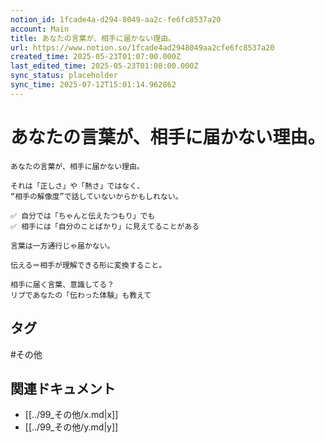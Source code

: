 ```yaml
---
notion_id: 1fcade4a-d294-8049-aa2c-fe6fc8537a20
account: Main
title: あなたの言葉が、相手に届かない理由。
url: https://www.notion.so/1fcade4ad2948049aa2cfe6fc8537a20
created_time: 2025-05-23T01:07:00.000Z
last_edited_time: 2025-05-23T01:08:00.000Z
sync_status: placeholder
sync_time: 2025-07-12T15:01:14.962862
---
```

# あなたの言葉が、相手に届かない理由。

```plain text
あなたの言葉が、相手に届かない理由。

それは「正しさ」や「熱さ」ではなく、
“相手の解像度”で話していないからかもしれない。

✅ 自分では「ちゃんと伝えたつもり」でも
✅ 相手には「自分のことばかり」に見えてることがある

言葉は一方通行じゃ届かない。

伝える＝相手が理解できる形に変換すること。

相手に届く言葉、意識してる？
リプであなたの「伝わった体験」も教えて
```

## タグ

#その他 

## 関連ドキュメント

- [[../99_その他/x.md|x]]
- [[../99_その他/y.md|y]]
